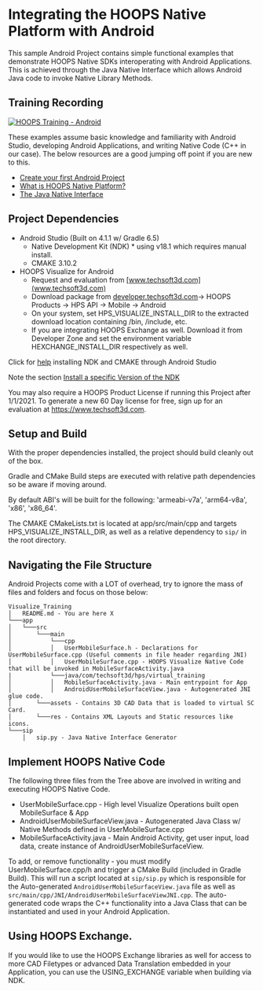 # Integrating the HOOPS Native Platform with Android

This sample Android Project contains simple functional examples that demonstrate HOOPS Native SDKs interoperating with Android Applications. This is achieved through the Java Native Interface which allows Android Java code to invoke Native Library Methods.

## Training Recording
[![HOOPS Training - Android](http://img.youtube.com/vi/FAxJRnXsXX0/1.jpg)](https://youtu.be/FAxJRnXsXX0 "HOOPS Training - Android")

These examples assume basic knowledge and familiarity with Android Studio, developing Android Applications, and writing Native Code (C++ in our case). The below resources are a good jumping off point if you are new to this.
 - [Create your first Android Project](https://developer.android.com/training/basics/firstapp/creating-project)
 - [What is HOOPS Native Platform?](https://docs.techsoft3d.com/hps/latest/build/general/technical_overview.html)
 - [The Java Native Interface](https://docs.oracle.com/javase/7/docs/technotes/guides/jni/spec/intro.html#wp725)

## Project Dependencies
- Android Studio (Built on 4.1.1 w/ Gradle 6.5)
  - Native Development Kit (NDK) * using v18.1 which requires manual install.
  - CMAKE 3.10.2
- HOOPS Visualize for Android
  - Request and evaluation from [www.techsoft3d.com](www.techsoft3d.com)
  - Download package from [developer.techsoft3d.com](developer.techsoft3d.com)-> HOOPS Products -> HPS API -> Mobile -> Android
  - On your system, set HPS_VISUALIZE_INSTALL_DIR to the extracted download location containing /bin, /include, etc.
  - If you are integrating HOOPS Exchange as well. Download it from Developer Zone and set the environment variable HEXCHANGE_INSTALL_DIR respectively as well.


Click for [help](https://developer.android.com/studio/projects/install-ndk#specific-version) installing NDK and CMAKE through Android Studio

Note the section [Install a specific Version of the NDK](https://developer.android.com/studio/projects/install-ndk#specific-version)

You may also require a HOOPS Product License if running this Project after 1/1/2021. To generate a new 60 Day license for free, sign up for an evaluation at https://www.techsoft3d.com.


## Setup and Build
With the proper dependencies installed, the project should build cleanly out of the box.

Gradle and CMake Build steps are executed with relative path dependencies so be aware if moving around.

By default ABI's will be built for the following: 'armeabi-v7a', 'arm64-v8a', 'x86', 'x86_64'.

The CMAKE CMakeLists.txt is located at app/src/main/cpp and targets HPS_VISUALIZE_INSTALL_DIR, as well as a relative dependency to `sip/` in the root directory.

## Navigating the File Structure
Android Projects come with a LOT of overhead, try to ignore the mass of files and folders and focus on those below:

```
Visualize_Training
│   README.md - You are here X
└───app
│   └───src
│       └───main
│           └───cpp
│           │   UserMobileSurface.h - Declarations for UserMobileSurface.cpp (Useful comments in file header regarding JNI)
│           │   UserMobileSurface.cpp - HOOPS Visualize Native Code that will be invoked in MobileSurfaceActivity.java
|           └───java/com/techsoft3d/hps/virtual_training
│           │   MobileSurfaceActivity.java - Main entrypoint for App
│           │   AndroidUserMobileSurfaceView.java - Autogenerated JNI glue code.
│       └───assets - Contains 3D CAD Data that is loaded to virtual SC Card.
│       └───res - Contains XML Layouts and Static resources like icons.
└───sip
    │   sip.py - Java Native Interface Generator
```


## Implement HOOPS Native Code

The following three files from the Tree above are involved in writing and executing HOOPS Native Code.
- UserMobileSurface.cpp - High level Visualize Operations built open MobileSurface & App
- AndroidUserMobileSurfaceView.java - Autogenerated Java Class w/ Native Methods defined in UserMobileSurface.cpp
- MobileSurfaceActivity.java - Main Android Activity, get user input, load data, create instance of AndroidUserMobileSurfaceView.

To add, or remove functionality - you must modify UserMobileSurface.cpp/h and trigger a CMake Build (included in Gradle Build). This will run a script located at `sip/sip.py`
which is responsible for the Auto-generated `AndroidUserMobileSurfaceView.java` file as well as `src/main/cpp/JNI/AndroidUserMobileSurfaceViewJNI.cpp`. The auto-generated code wraps the C++ functionality into a Java Class that can be instantiated and used in your Android Application.

## Using HOOPS Exchange.
If you would like to use the HOOPS Exchange libraries as well for access to more CAD Filetypes or advanced Data Translation embedded in your Application, you can use the USING_EXCHANGE variable when building via NDK.

